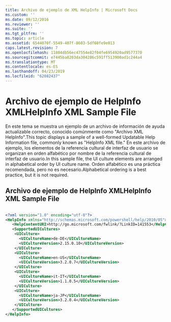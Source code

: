```yaml
---
title: Archivo de ejemplo de XML HelpInfo | Microsoft Docs
ms.custom: ''
ms.date: 09/12/2016
ms.reviewer: ''
ms.suite: ''
ms.tgt_pltfrm: ''
ms.topic: article
ms.assetid: 6544070f-5549-407f-8603-5df60fe9e013
caps.latest.revision: 7
ms.openlocfilehash: 11804db56ec47554e82f04fe6954920ad9577370
ms.sourcegitcommit: e7445ba8203da304286c591ff513900ad1c244a4
ms.translationtype: MT
ms.contentlocale: es-ES
ms.lasthandoff: 04/23/2019
ms.locfileid: "62082437"
---
```

# <a name="helpinfo-xml-sample-file"></a><span data-ttu-id="4aee5-102">Archivo de ejemplo de HelpInfo XML</span><span class="sxs-lookup"><span data-stu-id="4aee5-102">HelpInfo XML Sample File</span></span>

<span data-ttu-id="4aee5-103">En este tema se muestra un ejemplo de un archivo de información de ayuda actualizable correcto, conocido comúnmente como "Archivo XML HelpInfo".</span><span class="sxs-lookup"><span data-stu-id="4aee5-103">This topic displays a sample of a well-formed Updatable Help Information file, commonly known as "HelpInfo XML file."</span></span> <span data-ttu-id="4aee5-104">En este archivo de ejemplo, los elementos de la referencia cultural de interfaz de usuario se organizan en orden alfabético por nombre de la referencia cultural de interfaz de usuario.</span><span class="sxs-lookup"><span data-stu-id="4aee5-104">In this sample file, the UI culture elements are arranged in alphabetical order by UI culture name.</span></span> <span data-ttu-id="4aee5-105">Orden alfabético es una práctica recomendada, pero no es necesario.</span><span class="sxs-lookup"><span data-stu-id="4aee5-105">Alphabetical ordering is a best practice, but it is not required.</span></span>

## <a name="helpinfo-xml-sample-file"></a><span data-ttu-id="4aee5-106">Archivo de ejemplo de HelpInfo XML</span><span class="sxs-lookup"><span data-stu-id="4aee5-106">HelpInfo XML Sample File</span></span>

```xml

<?xml version="1.0" encoding="utf-8"?>
<HelpInfo xmlns="http://schemas.microsoft.com/powershell/help/2010/05">
   <HelpContentURI>http://go.microsoft.com/fwlink/?LinkID=141553</HelpContentURI>
   <SupportedUICultures>
    <UICulture>
      <UICultureName>de-DE</UICultureName>
      <UICultureVersion>2.15.0.10</UICultureVersion>
    </UICulture>
    <UICulture>
      <UICultureName>en-US</UICultureName>
      <UICultureVersion>3.2.0.7</UICultureVersion>
    </UICulture>
    <UICulture>
      <UICultureName>it-IT</UICultureName>
      <UICultureVersion>1.1.0.5</UICultureVersion>
    </UICulture>
    <UICulture>
      <UICultureName>ja-JP</UICultureName>
      <UICultureVersion>3.2.0.4</UICultureVersion>
    </UICulture>
   </SupportedUICultures>
</HelpInfo>

```
